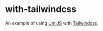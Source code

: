 # with-tailwindcss

An example of using [UmiJS](https://umijs.org/zh-CN) with [Tailwindcss](https://v3.tailwindcss.com/).
